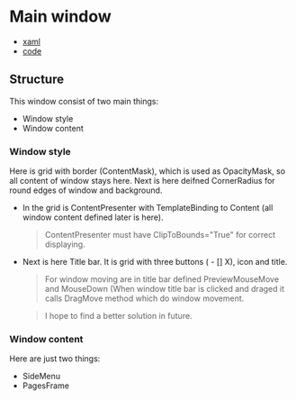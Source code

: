 # Main window

- [xaml](MainWindow.xaml)
- [code](MainWindow.xaml.cs)

## Structure

This window consist of two main things:
  - Window style
  - Window content

### Window style

Here is grid with border (ContentMask), which is used as OpacityMask, so all content of window stays here. Next is here deifned
CornerRadius for round edges of window and background.

- In the grid is ContentPresenter with TemplateBinding to Content (all window content defined later is here).
  > ContentPresenter must have ClipToBounds="True" for correct displaying.

- Next is here Title bar. It is grid with three buttons ( - [] X), icon and title.
  >For window moving are in title bar defined PreviewMouseMove and MouseDown (When window title bar is clicked and draged it calls 
  DragMove method which do window movement.

  >I hope to find a better solution in future.
  
### Window content
  
Here are just two things:
  - SideMenu
  - PagesFrame
